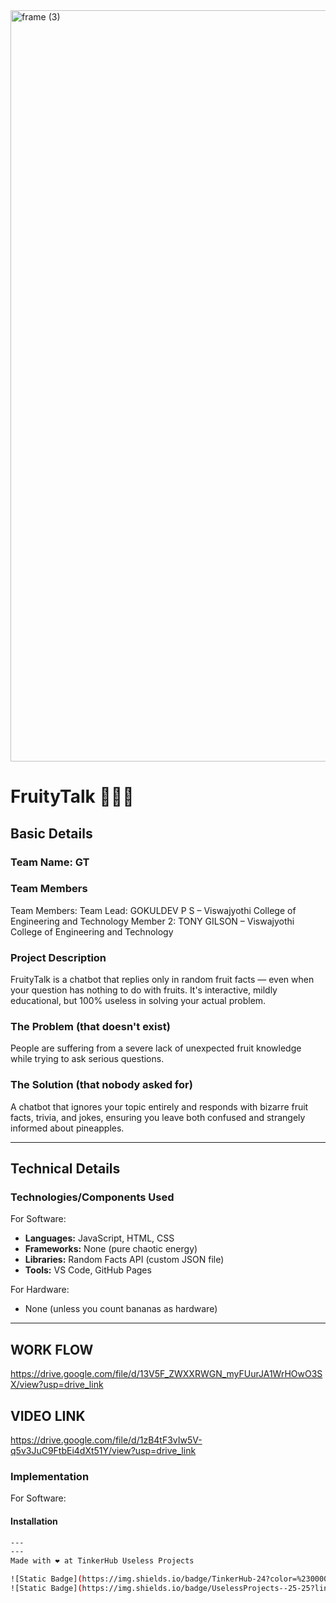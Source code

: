 <img width="3188" height="1202" alt="frame (3)" src="https://github.com/user-attachments/assets/517ad8e9-ad22-457d-9538-a9e62d137cd7" />

# FruityTalk 🍌🍉🍍

## Basic Details
### Team Name: GT

### Team Members

Team Members:
Team Lead: GOKULDEV P S – Viswajyothi College of Engineering and Technology
Member 2: TONY GILSON – Viswajyothi College of Engineering and Technology

### Project Description
FruityTalk is a chatbot that replies only in random fruit facts — even when your question has nothing to do with fruits. It's interactive, mildly educational, but 100% useless in solving your actual problem.

### The Problem (that doesn't exist)
People are suffering from a severe lack of unexpected fruit knowledge while trying to ask serious questions.

### The Solution (that nobody asked for)
A chatbot that ignores your topic entirely and responds with bizarre fruit facts, trivia, and jokes, ensuring you leave both confused and strangely informed about pineapples.

---

## Technical Details
### Technologies/Components Used
For Software:
- **Languages:** JavaScript, HTML, CSS
- **Frameworks:** None (pure chaotic energy)
- **Libraries:** Random Facts API (custom JSON file)
- **Tools:** VS Code, GitHub Pages

For Hardware:
- None (unless you count bananas as hardware)

---
## WORK FLOW
https://drive.google.com/file/d/13V5F_ZWXXRWGN_myFUurJA1WrHOwO3SX/view?usp=drive_link
## VIDEO LINK
https://drive.google.com/file/d/1zB4tF3vIw5V-q5v3JuC9FtbEi4dXt51Y/view?usp=drive_link

### Implementation
For Software:
#### Installation
```bash
---
---
Made with ❤️ at TinkerHub Useless Projects 

![Static Badge](https://img.shields.io/badge/TinkerHub-24?color=%23000000&link=https%3A%2F%2Fwww.tinkerhub.org%2F)
![Static Badge](https://img.shields.io/badge/UselessProjects--25-25?link=https%3A%2F%2Fwww.tinkerhub.org%2Fevents%2FQ2Q1TQKX6Q%2FUseless%2520Projects)
